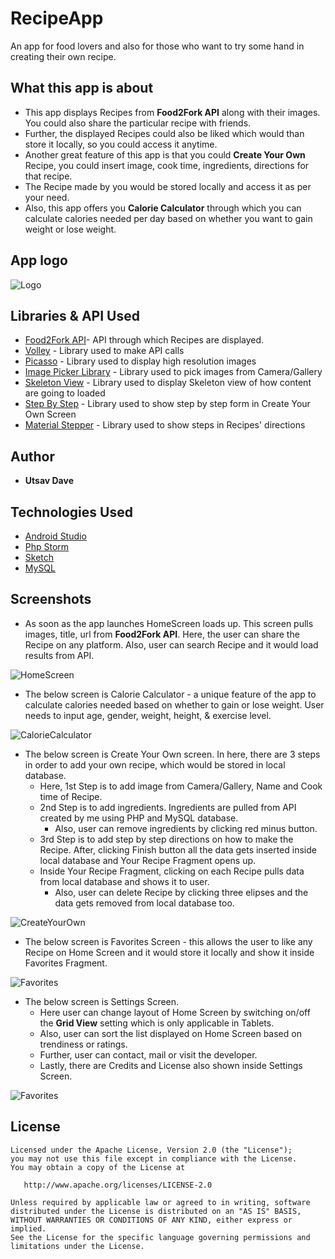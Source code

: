 # RecipeApp
An app for food lovers and also for those who want to try some hand in creating their own recipe.

## What this app is about
* This app displays Recipes from **Food2Fork API** along with their images. You could also share the particular recipe with friends.
* Further, the displayed Recipes could also be liked which would than store it locally, so you could access it anytime.
* Another great feature of this app is that you could **Create Your Own** Recipe, you could insert image, cook time, ingredients, directions for that recipe.
* The Recipe made by you would be stored locally and access it as per your need.
* Also, this app offers you **Calorie Calculator** through which you can calculate calories needed per day based on whether you want to gain weight or lose weight. 

## App logo
![Logo](https://github.com/utsavDave97/RecipeApp/blob/master/app/src/main/res/mipmap-xxxhdpi/ic_launcher.png)

## Libraries & API Used
* [Food2Fork API](https://www.food2fork.com/)- API through which Recipes are displayed.
* [Volley](https://developer.android.com/training/volley) - Library used to make API calls
* [Picasso](https://square.github.io/picasso/) - Library used to display high resolution images
* [Image Picker Library](https://github.com/IhorKlimov/SmartImagePicker) - Library used to pick images from Camera/Gallery
* [Skeleton View](https://github.com/ethanhua/Skeleton) - Library used to display Skeleton view of how content are going to loaded
* [Step By Step](https://github.com/stepstone-tech/android-material-stepper) - Library used to show step by step form in Create Your Own Screen
* [Material Stepper](https://github.com/fython/MaterialStepperView) - Library used to show steps in Recipes' directions

## Author
* **Utsav Dave**

## Technologies Used
* [Android Studio](https://developer.android.com/studio)
* [Php Storm](https://www.jetbrains.com/phpstorm/)
* [Sketch](https://www.sketch.com/)
* [MySQL](https://www.mysql.com/)

## Screenshots
* As soon as the app launches HomeScreen loads up. This screen pulls images, title, url from **Food2Fork API**. Here, the user can share the Recipe on any platform. Also, user can search Recipe and it would load results from API.

![HomeScreen](https://github.com/utsavDave97/RecipeApp/blob/master/ScreenShots/HomeScreenGIF.gif)

* The below screen is Calorie Calculator - a unique feature of the app to calculate calories needed based on whether to gain or lose weight. User needs to input age, gender, weight, height, & exercise level.

![CalorieCalculator](https://github.com/utsavDave97/RecipeApp/blob/master/ScreenShots/CalorieCalculator.gif)

* The below screen is Create Your Own screen. In here, there are 3 steps in order to add your own recipe, which would be stored in local database. 
   * Here, 1st Step is to add image from Camera/Gallery, Name and Cook time of Recipe. 
   * 2nd Step is to add ingredients. Ingredients are pulled from API created by me using PHP and MySQL database.
      * Also, user can remove ingredients by clicking red minus button.
   * 3rd Step is to add step by step directions on how to make the Recipe. After, clicking Finish button all the data gets inserted inside local database and Your Recipe Fragment opens up.
   * Inside Your Recipe Fragment, clicking on each Recipe pulls data from local database and shows it to user.
      * Also, user can delete Recipe by clicking three elipses and the data gets removed from local database too.

![CreateYourOwn](https://github.com/utsavDave97/RecipeApp/blob/master/ScreenShots/CreateYourOwnGIF.gif)

* The below screen is Favorites Screen - this allows the user to like any Recipe on Home Screen and it would store it locally and show it inside Favorites Fragment.

![Favorites](https://github.com/utsavDave97/RecipeApp/blob/master/ScreenShots/Favorites.gif)

* The below screen is Settings Screen. 
   * Here user can change layout of Home Screen by switching on/off the **Grid View** setting which is only applicable in Tablets.
   * Also, user can sort the list displayed on Home Screen based on trendiness or ratings.
   * Further, user can contact, mail or visit the developer.
   * Lastly, there are Credits and License also shown inside Settings Screen.

![Favorites](https://github.com/utsavDave97/RecipeApp/blob/master/ScreenShots/SettingsGIF.gif)

## License
```
Licensed under the Apache License, Version 2.0 (the "License");
you may not use this file except in compliance with the License.
You may obtain a copy of the License at

   http://www.apache.org/licenses/LICENSE-2.0

Unless required by applicable law or agreed to in writing, software
distributed under the License is distributed on an "AS IS" BASIS,
WITHOUT WARRANTIES OR CONDITIONS OF ANY KIND, either express or implied.
See the License for the specific language governing permissions and
limitations under the License.
```
